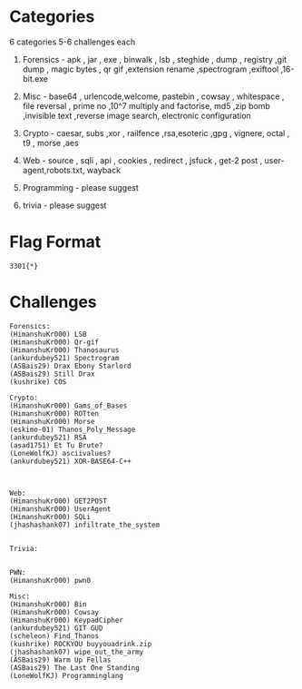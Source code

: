 # Categories

6 categories 5-6 challenges each

1. Forensics - apk , jar , exe , binwalk , lsb , steghide , dump , registry ,git dump , magic bytes , qr gif ,extension rename ,spectrogram ,exiftool ,16-bit.exe

2. Misc - base64 , urlencode,welcome, pastebin , cowsay , whitespace , file reversal , prime no ,10^7 multiply and factorise, md5 ,zip bomb ,invisible text ,reverse image search, electronic configuration

3. Crypto - caesar, subs ,xor , railfence ,rsa,esoteric ,gpg , vignere, octal , t9 , morse ,aes

4. Web - source , sqli , api , cookies , redirect , jsfuck , get-2 post , user-agent,robots.txt, wayback

5. Programming - please suggest

6. trivia - please suggest

# Flag Format
```3301{*}```

# Challenges
```
Forensics:
(HimanshuKr000) LSB
(HimanshuKr000) Qr-gif
(HimanshuKr000) Thanosaurus
(ankurdubey521) Spectrogram
(ASBais29) Drax Ebony Starlord
(ASBais29) Still Drax
(kushrike) COS

Crypto:
(HimanshuKr000) Gams_of_Bases
(HimanshuKr000) ROTten
(HimanshuKr000) Morse
(eskimo-01) Thanos_Poly_Message
(ankurdubey521) RSA
(asad1751) Et Tu Brute?
(LoneWolfKJ) asciivalues?
(ankurdubey521) XOR-BASE64-C++



Web:
(HimanshuKr000) GET2POST
(HimanshuKr000) UserAgent
(HimanshuKr000) SQLi
(jhashashank07) infiltrate_the_system


Trivia:


PWN:
(HimanshuKr000) pwn0

Misc:
(HimanshuKr000) Bin
(HimanshuKr000) Cowsay
(HimanshuKr000) KeypadCipher
(ankurdubey521) GIT GUD
(scheleon) Find_Thanos
(kushrike) ROCKYOU buyyouadrink.zip
(jhashashank07) wipe_out_the_army
(ASBais29) Warm Up Fellas
(ASBais29) The Last One Standing
(LoneWolfKJ) Programminglang
```

